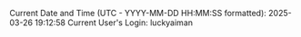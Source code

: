 Current Date and Time (UTC - YYYY-MM-DD HH:MM:SS formatted): 2025-03-26 19:12:58
Current User's Login: luckyaiman
